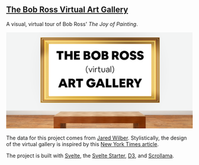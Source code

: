 ## [The Bob Ross Virtual Art Gallery](https://connorrothschild.github.io/bob-ross-art-gallery/)

A visual, virtual tour of Bob Ross' *The Joy of Painting*.

[![Project header](https://raw.githubusercontent.com/connorrothschild/bob-ross-art-gallery/master/public/assets/social.png)](https://connorrothschild.github.io/bob-ross-art-gallery/)

The data for this project comes from [Jared Wilber](https://github.com/jwilber/Bob_Ross_Paintings). Stylistically, the design of the virtual gallery is inspired by this [New York Times article](https://www.nytimes.com/2020/03/16/arts/design/art-galleries-online-viewing-coronavirus.html).

The project is built with [Svelte](https://svelte.dev/), the [Svelte Starter](https://github.com/the-pudding/svelte-starter), [D3](https://d3js.org/), and [Scrollama](https://github.com/russellgoldenberg/scrollama).
